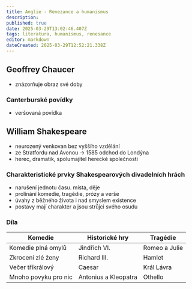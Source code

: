 ```yaml
---
title: Anglie - Renezance a humanismus
description: 
published: true
date: 2025-03-29T13:02:46.407Z
tags: literatura, humanismus, renesance
editor: markdown
dateCreated: 2025-03-29T12:52:21.338Z
---
```


## Geoffrey Chaucer
- znázorňuje obraz své doby

### Canterburské povídky
- veršovaná povídka

## William Shakespeare
- neurozený venkovan bez vyššího vzdělání
- ze Stratfordu nad Avonou -> 1585 odchod do Londýna
- herec, dramatik, spolumajitel herecké společnosti

### Charakteristické prvky Shakespearových divadelních hrách
- narušení jednotu času. místa, děje
- prolínání komedie, tragédie, prózy a verše
- úvahy z běžného života i nad smyslem existence
- postavy mají charakter a jsou strůjci svého osudu

### Díla
| Komedie              | Historické hry       | Tragédie      |
| -------------------- | -------------------- | ------------- |
| Komedie plná omylů   | Jindřich VI.         | Romeo a Julie |
| Zkrocení zlé ženy    | Richard III.         | Hamlet        |
| Večer tříkrálový     | Caesar               | Král Lávra    |
| Mnoho povyku pro nic | Antonius a Kleopatra | Othello       |